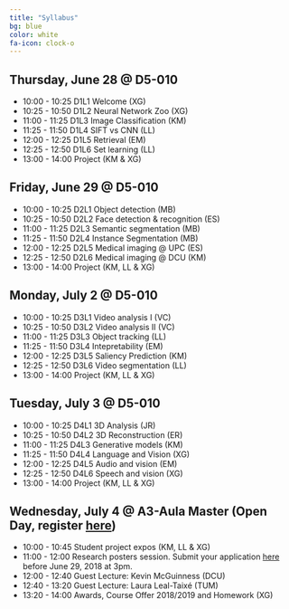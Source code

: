 ```yaml
---
title: "Syllabus"
bg: blue
color: white
fa-icon: clock-o
---
```


## Thursday, June 28 @ D5-010

- 10:00 - 10:25 D1L1 Welcome (XG) 
- 10:25 - 10:50 D1L2 Neural Network Zoo (XG)  
- 11:00 - 11:25 D1L3 Image Classification (KM)
- 11:25 - 11:50 D1L4 SIFT vs CNN (LL)
- 12:00 - 12:25 D1L5 Retrieval (EM) 
- 12:25 - 12:50 D1L6 Set learning (LL)
- 13:00 - 14:00 Project (KM & XG)

## Friday, June 29 @ D5-010

- 10:00 - 10:25 D2L1 Object detection (MB) 
- 10:25 - 10:50 D2L2 Face detection & recognition (ES)
- 11:00 - 11:25 D2L3 Semantic segmentation (MB)
- 11:25 - 11:50 D2L4 Instance Segmentation (MB)
- 12:00 - 12:25 D2L5 Medical imaging @ UPC (ES)
- 12:25 - 12:50 D2L6 Medical imaging @ DCU (KM)
- 13:00 - 14:00 Project (KM, LL & XG) 

## Monday, July 2 @ D5-010

- 10:00 - 10:25 D3L1 Video analysis I (VC)
- 10:25 - 10:50 D3L2 Video analysis II (VC)
- 11:00 - 11:25 D3L3 Object tracking (LL) 
- 11:25 - 11:50 D3L4 Intepretability (EM)
- 12:00 - 12:25 D3L5 Saliency Prediction (KM) 
- 12:25 - 12:50 D3L6 Video segmentation (LL)
- 13:00 - 14:00 Project (KM, LL & XG)

## Tuesday, July 3 @ D5-010

- 10:00 - 10:25 D4L1 3D Analysis (JR)
- 10:25 - 10:50 D4L2 3D Reconstruction (ER)
- 11:00 - 11:25 D4L3 Generative models (KM)
- 11:25 - 11:50 D4L4 Language and Vision (XG) 
- 12:00 - 12:25 D4L5 Audio and vision (EM)
- 12:25 - 12:50 D4L6 Speech and vision (XG)
- 13:00 - 14:00 Project (KM, LL & XG)

## Wednesday, July 4 @ A3-Aula Master (Open Day, register [here](https://www.eventbrite.com/e/upc-telecombcn-deep-learning-for-vision-open-lectures-tickets-46888336276))

- 10:00 - 10:45 Student project expos (KM, LL & XG)
- 11:00 - 12:00 Research posters session. Submit your application [here](https://docs.google.com/forms/d/e/1FAIpQLScSWQKyvUkdEtoH46gTCrQJrNAH95RbxcM2ywO9XrzxqSK17g/viewform?usp=sf_link) before June 29, 2018 at 3pm.
- 12:00 - 12:40 Guest Lecture: Kevin McGuinness (DCU)
- 12:40 - 13:20 Guest Lecture: Laura Leal-Taixé (TUM)
- 13:20 - 14:00 Awards, Course Offer 2018/2019 and Homework (XG)
